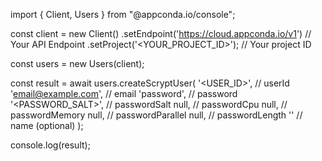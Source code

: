 import { Client, Users } from "@appconda.io/console";

const client = new Client()
    .setEndpoint('https://cloud.appconda.io/v1') // Your API Endpoint
    .setProject('<YOUR_PROJECT_ID>'); // Your project ID

const users = new Users(client);

const result = await users.createScryptUser(
    '<USER_ID>', // userId
    'email@example.com', // email
    'password', // password
    '<PASSWORD_SALT>', // passwordSalt
    null, // passwordCpu
    null, // passwordMemory
    null, // passwordParallel
    null, // passwordLength
    '<NAME>' // name (optional)
);

console.log(result);

